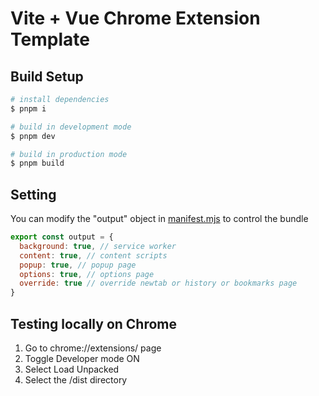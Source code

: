 # Vite + Vue Chrome Extension Template

## Build Setup

```bash
# install dependencies
$ pnpm i

# build in development mode
$ pnpm dev

# build in production mode
$ pnpm build
```

## Setting

You can modify the "output" object in [manifest.mjs](./manifest.mjs) to control the bundle

```javascript
export const output = {
  background: true, // service worker
  content: true, // content scripts
  popup: true, // popup page
  options: true, // options page
  override: true // override newtab or history or bookmarks page
}
```

## Testing locally on Chrome

1. Go to chrome://extensions/ page
2. Toggle Developer mode ON
3. Select Load Unpacked
4. Select the /dist directory
